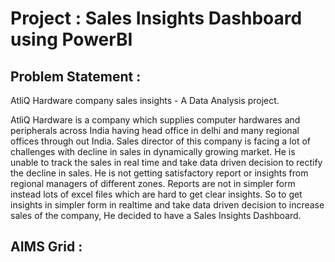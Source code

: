 # Project : Sales Insights Dashboard using PowerBI

 <u></u> 

## Problem Statement :
 <u></u>
AtliQ Hardware company sales insights - A Data Analysis project.

AtliQ Hardware is a company which supplies computer hardwares and peripherals across India having head office in delhi and many regional offices through out India. Sales director of this company is facing a lot of challenges with decline in sales in dynamically growing market. He is unable to track the sales in real time and take data driven decision to rectify the decline in sales. He is not getting satisfactory report or insights from regional managers of different zones. Reports are not in simpler form instead lots of excel files which are hard to get clear insights.
So to get insights in simpler form in realtime and take data driven decision to increase sales of the company, He decided to have a Sales Insights Dashboard.

## AIMS Grid :
 <u></u>
